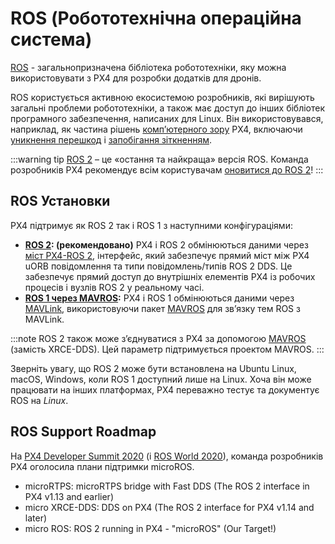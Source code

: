 # ROS  (Робототехнічна операційна система)

[ROS](http://www.ros.org/) - загальнопризначена бібліотека робототехніки, яку можна використовувати з PX4 для розробки додатків для дронів.

ROS користується активною екосистемою розробників, які вирішують загальні проблеми робототехніки, а також має доступ до інших бібліотек програмного забезпечення, написаних для Linux. Він використовувався, наприклад, як частина рішень [комп’ютерного зору](../computer_vision/README.md) PX4, включаючи [уникнення перешкод](../computer_vision/obstacle_avoidance.md) і [запобігання зіткненням](../computer_vision/collision_prevention.md).

:::warning
tip [ROS 2](../ros/ros2.md) – це «остання та найкраща» версія ROS. Команда розробників PX4 рекомендує всім користувачам [оновитися до ROS 2](../ros/ros2.md)!
:::


## ROS Установки

PX4 підтримує як ROS 2 так і ROS 1 з наступними конфігураціями:

- **[ROS 2](../ros/ros2.md): (рекомендовано)** PX4 і ROS 2 обмінюються даними через [міст PX4-ROS 2](../ros/ros2_comm.md), інтерфейс, який забезпечує прямий міст між PX4 uORB повідомлення та типи повідомлень/типів ROS 2 DDS. Це забезпечує прямий доступ до внутрішніх елементів PX4 із робочих процесів і вузлів ROS 2 у реальному часі.
- **[ROS 1 через MAVROS](../ros/ros1.md):** PX4 і ROS 1 обмінюються даними через [MAVLink](../middleware/mavlink.md), використовуючи пакет [MAVROS](../ros/mavros_installation.md) для зв’язку тем ROS з MAVLink.

:::note ROS
2 також може з’єднуватися з PX4 за допомогою [MAVROS](https://github.com/mavlink/mavros/tree/ros2/mavros) (замість XRCE-DDS). Цей параметр підтримується проектом MAVROS.
:::

Зверніть увагу, що ROS 2 може бути встановлена на Ubuntu Linux, macOS, Windows, коли ROS 1 доступний лише на Linux. Хоча він може працювати на інших платформах, PX4 переважно тестує та документує ROS на _Linux_.


## ROS Support Roadmap

На [PX4 Developer Summit  2020](https://www.youtube.com/watch?v=lZ8crGI16qA) (і [ROS World 2020](https://www.youtube.com/watch?v=8XRkzHqQSf0)), команда розробників PX4 оголосила плани підтримки microROS.

* microRTPS: microRTPS bridge with Fast DDS (The ROS 2 interface in PX4 v1.13 and earlier)
* micro XRCE-DDS: DDS on PX4 (The ROS 2 interface for PX4 v1.14 and later)
* micro ROS: ROS 2 running in PX4 - "microROS" (Our Target!)

